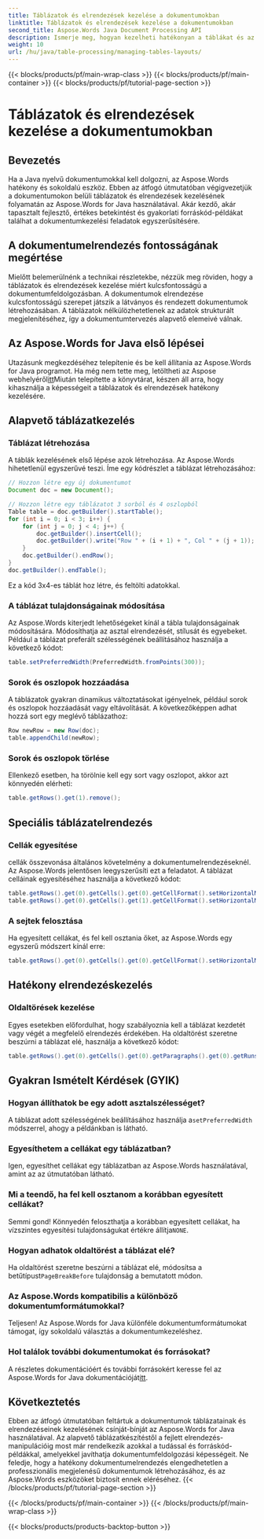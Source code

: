 ```yaml
---
title: Táblázatok és elrendezések kezelése a dokumentumokban
linktitle: Táblázatok és elrendezések kezelése a dokumentumokban
second_title: Aspose.Words Java Document Processing API
description: Ismerje meg, hogyan kezelheti hatékonyan a táblákat és az elrendezéseket Java-dokumentumaiban az Aspose.Words segítségével. Részletes útmutatást és forráskód-példákat kap a dokumentumelrendezés zökkenőmentes kezeléséhez.
weight: 10
url: /hu/java/table-processing/managing-tables-layouts/
---
```


{{< blocks/products/pf/main-wrap-class >}}
{{< blocks/products/pf/main-container >}}
{{< blocks/products/pf/tutorial-page-section >}}

# Táblázatok és elrendezések kezelése a dokumentumokban


## Bevezetés

Ha a Java nyelvű dokumentumokkal kell dolgozni, az Aspose.Words hatékony és sokoldalú eszköz. Ebben az átfogó útmutatóban végigvezetjük a dokumentumokon belüli táblázatok és elrendezések kezelésének folyamatán az Aspose.Words for Java használatával. Akár kezdő, akár tapasztalt fejlesztő, értékes betekintést és gyakorlati forráskód-példákat találhat a dokumentumkezelési feladatok egyszerűsítésére.

## A dokumentumelrendezés fontosságának megértése

Mielőtt belemerülnénk a technikai részletekbe, nézzük meg röviden, hogy a táblázatok és elrendezések kezelése miért kulcsfontosságú a dokumentumfeldolgozásban. A dokumentumok elrendezése kulcsfontosságú szerepet játszik a látványos és rendezett dokumentumok létrehozásában. A táblázatok nélkülözhetetlenek az adatok strukturált megjelenítéséhez, így a dokumentumtervezés alapvető elemeivé válnak.

## Az Aspose.Words for Java első lépései

 Utazásunk megkezdéséhez telepítenie és be kell állítania az Aspose.Words for Java programot. Ha még nem tette meg, letöltheti az Aspose webhelyéről[itt](https://releases.aspose.com/words/java/)Miután telepítette a könyvtárat, készen áll arra, hogy kihasználja a képességeit a táblázatok és elrendezések hatékony kezelésére.

## Alapvető táblázatkezelés

### Táblázat létrehozása

A táblák kezelésének első lépése azok létrehozása. Az Aspose.Words hihetetlenül egyszerűvé teszi. Íme egy kódrészlet a táblázat létrehozásához:

```java
// Hozzon létre egy új dokumentumot
Document doc = new Document();

// Hozzon létre egy táblázatot 3 sorból és 4 oszlopból
Table table = doc.getBuilder().startTable();
for (int i = 0; i < 3; i++) {
    for (int j = 0; j < 4; j++) {
        doc.getBuilder().insertCell();
        doc.getBuilder().write("Row " + (i + 1) + ", Col " + (j + 1));
    }
    doc.getBuilder().endRow();
}
doc.getBuilder().endTable();
```

Ez a kód 3x4-es táblát hoz létre, és feltölti adatokkal.

### A táblázat tulajdonságainak módosítása

Az Aspose.Words kiterjedt lehetőségeket kínál a tábla tulajdonságainak módosítására. Módosíthatja az asztal elrendezését, stílusát és egyebeket. Például a táblázat preferált szélességének beállításához használja a következő kódot:

```java
table.setPreferredWidth(PreferredWidth.fromPoints(300));
```

### Sorok és oszlopok hozzáadása

A táblázatok gyakran dinamikus változtatásokat igényelnek, például sorok és oszlopok hozzáadását vagy eltávolítását. A következőképpen adhat hozzá sort egy meglévő táblázathoz:

```java
Row newRow = new Row(doc);
table.appendChild(newRow);
```

### Sorok és oszlopok törlése

Ellenkező esetben, ha törölnie kell egy sort vagy oszlopot, akkor azt könnyedén elérheti:

```java
table.getRows().get(1).remove();
```

## Speciális táblázatelrendezés

### Cellák egyesítése

cellák összevonása általános követelmény a dokumentumelrendezéseknél. Az Aspose.Words jelentősen leegyszerűsíti ezt a feladatot. A táblázat celláinak egyesítéséhez használja a következő kódot:

```java
table.getRows().get(0).getCells().get(0).getCellFormat().setHorizontalMerge(CellMerge.FIRST);
table.getRows().get(0).getCells().get(1).getCellFormat().setHorizontalMerge(CellMerge.PREVIOUS);
```

### A sejtek felosztása

Ha egyesített cellákat, és fel kell osztania őket, az Aspose.Words egy egyszerű módszert kínál erre:

```java
table.getRows().get(0).getCells().get(0).getCellFormat().setHorizontalMerge(CellMerge.NONE);
```

## Hatékony elrendezéskezelés

### Oldaltörések kezelése

Egyes esetekben előfordulhat, hogy szabályoznia kell a táblázat kezdetét vagy végét a megfelelő elrendezés érdekében. Ha oldaltörést szeretne beszúrni a táblázat elé, használja a következő kódot:

```java
table.getRows().get(0).getCells().get(0).getParagraphs().get(0).getRuns().get(0).getFont().setPageBreakBefore(true);
```

## Gyakran Ismételt Kérdések (GYIK)

### Hogyan állíthatok be egy adott asztalszélességet?
 A táblázat adott szélességének beállításához használja a`setPreferredWidth` módszerrel, ahogy a példánkban is látható.

### Egyesíthetem a cellákat egy táblázatban?
Igen, egyesíthet cellákat egy táblázatban az Aspose.Words használatával, amint az az útmutatóban látható.

### Mi a teendő, ha fel kell osztanom a korábban egyesített cellákat?
 Semmi gond! Könnyedén feloszthatja a korábban egyesített cellákat, ha vízszintes egyesítési tulajdonságukat értékre állítja`NONE`.

### Hogyan adhatok oldaltörést a táblázat elé?
Ha oldaltörést szeretne beszúrni a táblázat elé, módosítsa a betűtípust`PageBreakBefore` tulajdonság a bemutatott módon.

### Az Aspose.Words kompatibilis a különböző dokumentumformátumokkal?
Teljesen! Az Aspose.Words for Java különféle dokumentumformátumokat támogat, így sokoldalú választás a dokumentumkezeléshez.

### Hol találok további dokumentumokat és forrásokat?
 A részletes dokumentációért és további forrásokért keresse fel az Aspose.Words for Java dokumentációját[itt](https://reference.aspose.com/words/java/).

## Következtetés

Ebben az átfogó útmutatóban feltártuk a dokumentumok táblázatainak és elrendezéseinek kezelésének csínját-bínját az Aspose.Words for Java használatával. Az alapvető táblázatkészítéstől a fejlett elrendezés-manipulációig most már rendelkezik azokkal a tudással és forráskód-példákkal, amelyekkel javíthatja dokumentumfeldolgozási képességeit. Ne feledje, hogy a hatékony dokumentumelrendezés elengedhetetlen a professzionális megjelenésű dokumentumok létrehozásához, és az Aspose.Words eszközöket biztosít ennek eléréséhez.
{{< /blocks/products/pf/tutorial-page-section >}}

{{< /blocks/products/pf/main-container >}}
{{< /blocks/products/pf/main-wrap-class >}}

{{< blocks/products/products-backtop-button >}}

